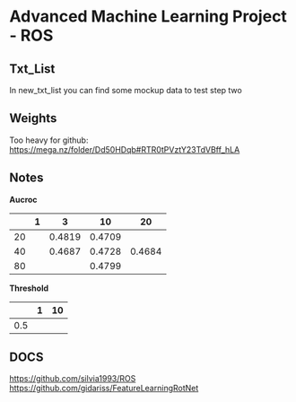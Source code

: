 # Advanced Machine Learning Project - ROS

## Txt_List

In new_txt_list you can find some mockup data to test step two

## Weights

Too heavy for github: https://mega.nz/folder/Dd50HDqb#RTR0tPVztY23TdVBff_hLA

## Notes

**Aucroc**

|     |  1  |   3    |   10   |   20   |
| :-: | :-: | :----: | :----: | :----: |
| 20  |     | 0.4819 | 0.4709 |        |
| 40  |     | 0.4687 | 0.4728 | 0.4684 |
| 80  |     |        | 0.4799 |        |

**Threshold**

|     |  1  | 10  |
| :-: | :-: | :-: |
| 0.5 |     |     |

## DOCS

https://github.com/silvia1993/ROS
https://github.com/gidariss/FeatureLearningRotNet
